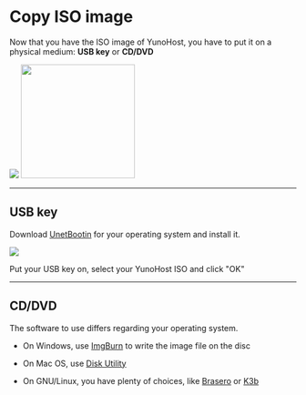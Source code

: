 # Copy ISO image

Now that you have the ISO image of YunoHost, you have to put it on a physical medium: **USB key** or **CD/DVD**

<img src="https://yunohost.org/images/usb_key.png">
<img src="https://yunohost.org/images/cd.jpg" width=200>

---

## USB key

Download <a href="http://unetbootin.sourceforge.net/" target="_blank">UnetBootin</a> for your operating system and install it.


<img src="https://yunohost.org/images/unetbootin.png">

Put your USB key on, select your YunoHost ISO and click "OK"


---

## CD/DVD

The software to use differs regarding your operating system.

* On Windows, use [ImgBurn](http://www.imgburn.com/) to write the image file on the disc

* On Mac OS, use [Disk Utility](http://support.apple.com/kb/ph7025)

* On GNU/Linux, you have plenty of choices, like [Brasero](https://wiki.gnome.org/Apps/Brasero) or [K3b](http://www.k3b.org/)